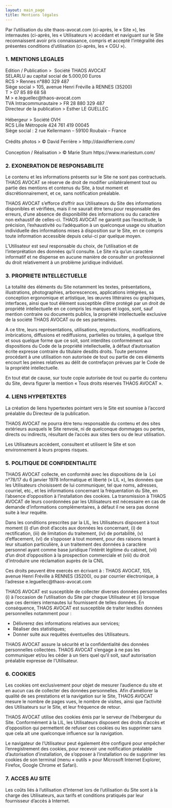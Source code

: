 ```yaml
---
layout: main_page
title: Mentions légales
---
```

  <div class="row text-justify dark">
    <div class="col-md-12 p-5">
      <p>Par l’utilisation du site thaos-avocat.com (ci-après, le « Site »), les internautes (ci-après, les « Utilisateurs ») accédant et naviguant sur le Site reconnaissent avoir pris connaissance, compris et accepté l’intégralité des présentes conditions d’utilisation (ci-après, les « CGU »).</p>
      <h3>1. MENTIONS LEGALES</h3>
      Edition / Publication >  Société THAOS AVOCAT<br>
      SELARLU au capital social de 5.000,00 Euros<br>
      RCS > Rennes n°880 329 487<br>
      Siège social > 105, avenue Henri Fréville à RENNES (35200)<br>
      T > 07 85 89 68 58<br>
      M > e.leguellec@thaos-avocat.com<br>
      TVA Intracommunautaire > FR 28 880 329 487<br>
      Directeur de la publication > Esther LE GUELLEC<br>
      <br>
      Hébergeur > Société OVH<br>
      RCS Lille Métropole 424 761 419 00045<br>
      Siège social : 2 rue Kellermann – 59100 Roubaix – France<br>
      <br>
      Crédits photos > © David Ferrière > http://davidferriere.com/<br>
      <br>
      Conception / Réalisation > © Marie Stum https://www.mariestum.com/<br>
      <h3>2. EXONERATION DE RESPONSABILITE</h3>
      <p>Le contenu et les informations présents sur le Site ne sont pas contractuels. THAOS AVOCAT se réserve de droit de modifier unilatéralement tout ou partie des mentions et contenus du Site, à tout moment et discrétionnairement, et ce, sans notification préalable.</p>
      <p>THAOS AVOCAT s’efforce d’offrir aux Utilisateurs du Site des informations disponibles et vérifiées, mais il ne saurait être tenu pour responsable des erreurs, d’une absence de disponibilité des informations ou du caractère non exhaustif de celles-ci. THAOS AVOCAT ne garantit pas l’exactitude, la précision, l’exhaustivité ou l’adéquation à un quelconque usage ou situation individuelle des informations mises à disposition sur le Site, en ce compris toute information accessible depuis celui-ci par quelque moyen.</p>
      <p>L’Utilisateur est seul responsable du choix, de l’utilisation et de l’interprétation des données qu’il consulte. Le Site n’a qu’un caractère informatif et ne dispense en aucune manière de consulter un professionnel du droit relativement à un problème juridique individuel.</p>
      <h3>3. PROPRIETE INTELLECTUELLE</h3>
      <p>La totalité des éléments du Site notamment les textes, présentations, illustrations, photographies, arborescences, applications intégrées, sa conception ergonomique et artistique, les œuvres littéraires ou graphiques, interfaces, ainsi que tout élément susceptible d’être protégé par un droit de propriété intellectuelle en ce compris les marques et logos, sont, sauf mention contraire ou documents publics, la propriété intellectuelle exclusive de la société THAOS AVOCAT ou de ses partenaires.</p>
      <p>A ce titre, leurs représentations, utilisations, reproductions, modifications, imbrications, diffusions et rediffusions, partielles ou totales, à quelque titre et sous quelque forme que ce soit, sont interdites conformément aux dispositions du Code de la propriété intellectuelle, à défaut d’autorisation écrite expresse contraire du titulaire desdits droits. Toute personne procédant à une utilisation non autorisée de tout ou partie de ces éléments encourt les peines relatives au délit de contrefaçon prévues par le Code de la propriété intellectuelle.</p>
      <p>En tout état de cause, sur toute copie autorisée de tout ou partie du contenu du Site, devra figurer la mention « Tous droits réservés THAOS AVOCAT ».</p>
      <h3>4. LIENS HYPERTEXTES</h3>
      <p>La création de liens hypertextes pointant vers le Site est soumise à l’accord préalable du Directeur de la publication.</p>
      <p>THAOS AVOCAT ne pourra être tenu responsable du contenu et des sites extérieurs auxquels le Site renvoie, ni de quelconque dommages ou pertes, directs ou indirects, résultant de l’accès aux sites tiers ou de leur utilisation.</p>
      <p>Les Utilisateurs accèdent, consultent et utilisent le Site et son environnement à leurs propres risques.</p>
      <h3>5. POLITIQUE DE CONFIDENTIALITE</h3>
      <p>THAOS AVOCAT collecte, en conformité avec les dispositions de la  Loi n°78/17 du 6 janvier 1978 Informatique et liberté (« LIL »), les données que les Utilisateurs choisissent de lui communiquer, tel que noms, adresses, courriel, etc., et les informations concernant la fréquentation du Site, en l’absence d’opposition à l’installation des cookies. La transmission à THAOS AVOCAT de leurs coordonnées par les Utilisateurs est nécessaire en cas de demande d’informations complémentaires, à défaut il ne sera pas donné suite à leur requête.</p>
      <p>Dans les conditions prescrites par la LIL, les Utilisateurs disposent à tout moment (i) d’un droit d’accès aux données les concernant, (i) de rectification, (iii) de limitation du traitement, (iv) de portabilité, (v) d’effacement, (vi) de s’opposer à tout moment, pour des raisons tenant à leur situation particulière, à un traitement des données à caractère personnel ayant comme base juridique l’intérêt légitime du cabinet, (vii) d’un droit d’opposition à la prospection commerciale et (viii) du droit d’introduire une réclamation auprès de la CNIL</p>
      <p>Ces droits peuvent être exercés en écrivant à : THAOS AVOCAT, 105, avenue Henri Fréville à RENNES (35200), ou par courrier électronique, à l’adresse e.leguellec@thaos-avocat.com</p>
      <p>THAOS AVOCAT est susceptible de collecter diverses données personnelles (i) à l’occasion de l’utilisation du Site par chaque Utilisateur et (ii) lorsque que ces derniers internautes lui fournissent de telles données. En conséquence, THAOS AVOCAT est susceptible de traiter lesdites données personnelles notamment pour :</p>
      <ul>
        <li>Délivrerez des informations relatives aux services;</li>
        <li>Réaliser des statistiques;</li>
        <li>Donner suite aux requêtes éventuelles des Utilisateurs.</li>
      </ul>
      <p>THAOS AVOCAT assure la sécurité et la confidentialité des données personnelles collectées. THAOS AVOCAT s’engage à ne pas les communiquer et/ou les céder à un tiers quel qu’il soit, sauf autorisation préalable expresse de l’Utilisateur.</p>
      <h3>6. COOKIES</h3>
      <p>Les cookies ont exclusivement pour objet de mesurer l’audience du site et en aucun cas de collecter des données personnelles. Afin d’améliorer la qualité de ses prestations et la navigation sur le Site, THAOS AVOCAT mesure le nombre de pages vues, le nombre de visites, ainsi que l’activité des Utilisateurs sur le Site, et leur fréquence de retour.</p>
      <p>THAOS AVOCAT utilise des cookies émis par le serveur de l’hébergeur du Site. Conformément à la LIL, les Utilisateurs disposent des droits d’accès et d’opposition qui permettent de refuser ces cookies ou les supprimer sans que cela ait une quelconque influence sur la navigation.</p>
      <p>Le navigateur de l’Utilisateur peut également être configuré pour empêcher l’enregistrement des cookies, pour recevoir une notification préalable d’autorisation d’installation, de s’opposer à l’installation ou de supprimer les cookies de son terminal (menu « outils » pour Microsoft Internet Explorer, Firefox, Google Chrome et Safari).</p>
      <h3>7. ACCES AU SITE</h3>
      <p>Les coûts liés à l’utilisation d’Internet lors de l’utilisation du Site sont à la charge des Utilisateurs, aux tarifs et conditions pratiqués par leur fournisseur d’accès à Internet.</p>
    </div>
  </div>